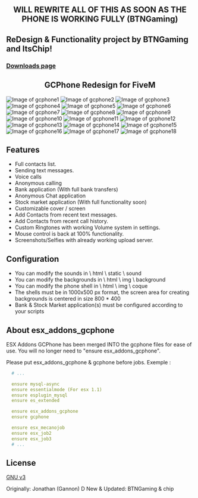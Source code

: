 <h2 align="center">WILL REWRITE ALL OF THIS AS SOON AS THE PHONE IS WORKING FULLY (BTNGaming)</h2>

## ReDesign & Functionality project by BTNGaming and ItsChip!


### [Downloads page](https://github.com/btngaming/Re-Ignited-Phone)

<h2 align="center">GCPhone Redesign for FiveM</h2>

![Image of gcphone1](https://i.imgur.com/5eRB79a.png)
![Image of gcphone2](https://i.imgur.com/CakgFn3.png)
![Image of gcphone3](https://i.imgur.com/QtthwvP.png)
![Image of gcphone4](https://i.imgur.com/tRhczfK.jpg)
![Image of gcphone5](https://i.imgur.com/YILmCWo.jpg)
![Image of gcphone6](https://i.imgur.com/1MUATnT.png)
![Image of gcphone7](https://i.imgur.com/Se2zwwK.png)
![Image of gcphone8](https://i.imgur.com/aRUZTmP.png)
![Image of gcphone9](https://i.imgur.com/iWbZ0lX.png)
![Image of gcphone10](https://i.imgur.com/g5xdnXG.png)
![Image of gcphone11](https://i.imgur.com/Giqet8j.png)
![Image of gcphone12](https://i.imgur.com/FpzA6Mg.png)
![Image of gcphone13](https://i.imgur.com/8dZTX5d.png)
![Image of gcphone14](https://i.imgur.com/YDkWvx5.png)
![Image of gcphone15](https://i.imgur.com/rS17u60.png)
![Image of gcphone16](https://i.imgur.com/7GkMKaA.png)
![Image of gcphone17](https://i.imgur.com/W3Cs4WM.png)
![Image of gcphone18](https://i.imgur.com/WSUkwmE.png)


## Features
   - Full contacts list.
   - Sending text messages.
   - Voice calls
   - Anonymous calling
   - Bank application (With full bank transfers)
   - Anonymous Chat application
   - Stock market application (With full functionality soon)
   - Customizable cover / screen
   - Add Contacts from recent text messages.
   - Add Contacts from recent call history.
   - Custom Ringtones with working Volume system in settings.
   - Mouse control is back at 100% functionality.
   - Screenshots/Selfies with already working upload server.


## Configuration

   - You can modify the sounds in \ html \ static \ sound
   - You can modify the backgrounds in \ html \ img \ background
   - You can modify the phone shell in \ html \ img \ coque
   - The shells must be in 1000x500 px format, the screen area for creating backgrounds is centered in size 800 * 400
   - Bank & Stock Market application(s) must be configured according to your scripts


## About esx_addons_gcphone
ESX Addons GCPhone has been merged INTO the gcphone files for ease of use. You will no longer need to "ensure esx_addons_gcphone".

Please put esx_addons_gcphone & gcphone before jobs.
Exemple :
```yml
  # ...

  ensure mysql-async
  ensure essentialmode (For esx 1.1)
  ensure esplugin_mysql
  ensure es_extended

  ensure esx_addons_gcphone
  ensure gcphone

  ensure esx_mecanojob
  ensure esx_job2
  ensure esx_job3
  # ...
```

## License
[GNU v3](https://opensource.org/licenses/gpl-3.0.html)

Originally: Jonathan (Gannon) D
New & Updated: BTNGaming & chip
